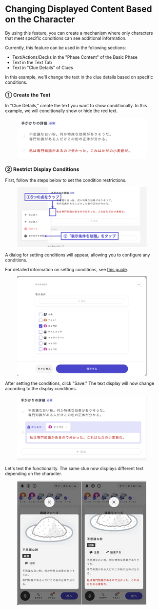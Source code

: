 # Changing Displayed Content Based on the Character

By using this feature, you can create a mechanism where only characters that meet specific conditions can see additional information.

Currently, this feature can be used in the following sections:

- Text/Actions/Decks in the "Phase Content" of the Basic Phase
- Text in the Text Tab
- Text in "Clue Details" of Clues

In this example, we'll change the text in the clue details based on specific conditions.

### ① Create the Text

In "Clue Details," create the text you want to show conditionally. In this example, we will conditionally show or hide the red text.

<figure><img src="../.gitbook/assets/スクリーンショット 2023-12-15 16.54.34 (1) (1).png" alt=""><figcaption></figcaption></figure>

### ② Restrict Display Conditions

First, follow the steps below to set the condition restrictions.

<figure><img src="../.gitbook/assets/image (72).png" alt=""><figcaption></figcaption></figure>

A dialog for setting conditions will appear, allowing you to configure any conditions.

For detailed information on setting conditions, see [this guide](../basic-features/condition.md).

<figure><img src="../.gitbook/assets/スクリーンショット 2023-12-15 17.03.47.png" alt=""><figcaption></figcaption></figure>

After setting the conditions, click "Save." The text display will now change according to the display conditions.

<figure><img src="../.gitbook/assets/スクリーンショット 2023-12-15 17.04.00.png" alt=""><figcaption></figcaption></figure>

Let's test the functionality. The same clue now displays different text depending on the character.

<figure><img src="../.gitbook/assets/スクリーンショット 2023-12-15 17.04.54.png" alt=""><figcaption></figcaption></figure>
